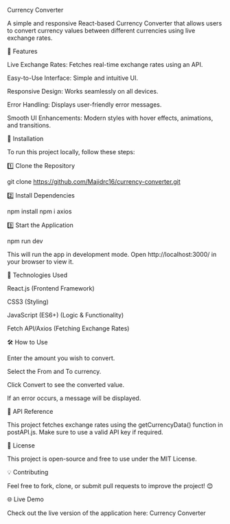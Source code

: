 Currency Converter

A simple and responsive React-based Currency Converter that allows users to convert currency values between different currencies using live exchange rates.

🚀 Features

Live Exchange Rates: Fetches real-time exchange rates using an API.

Easy-to-Use Interface: Simple and intuitive UI.

Responsive Design: Works seamlessly on all devices.

Error Handling: Displays user-friendly error messages.

Smooth UI Enhancements: Modern styles with hover effects, animations, and transitions.

📌 Installation

To run this project locally, follow these steps:

1️⃣ Clone the Repository

git clone https://github.com/Majidrc16/currency-converter.git

2️⃣ Install Dependencies

npm install
npm i axios

3️⃣ Start the Application

npm run dev

This will run the app in development mode. Open http://localhost:3000/ in your browser to view it.

🔧 Technologies Used

React.js (Frontend Framework)

CSS3 (Styling)

JavaScript (ES6+) (Logic & Functionality)

Fetch API/Axios (Fetching Exchange Rates)

🛠 How to Use

Enter the amount you wish to convert.

Select the From and To currency.

Click Convert to see the converted value.

If an error occurs, a message will be displayed.

📌 API Reference

This project fetches exchange rates using the getCurrencyData() function in postAPI.js.
Make sure to use a valid API key if required.

📜 License

This project is open-source and free to use under the MIT License.

💡 Contributing

Feel free to fork, clone, or submit pull requests to improve the project! 😊

🌐 Live Demo

Check out the live version of the application here: Currency Converter

